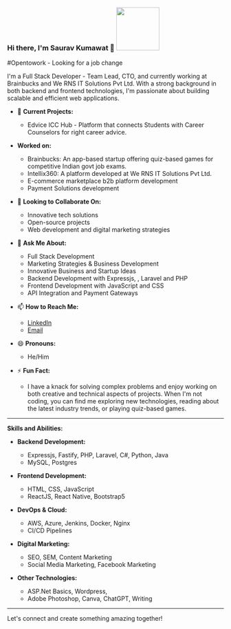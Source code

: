 ### Hi there, I'm Saurav Kumawat 👋 <img src="https://media.giphy.com/media/h1QmJxwoCr19BtTkGt/giphy.gif" width="100">

#Opentowork - Looking for a job change

I'm a Full Stack Developer - Team Lead, CTO, and currently working at Brainbucks and We RNS IT Solutions Pvt Ltd. With a strong background in both backend and frontend technologies, I'm passionate about building scalable and efficient web applications.

- 🔭 **Current Projects:**
  - Edvice ICC Hub - Platform that connects Students with Career Counselors for right career advice.

- **Worked on:**
  - Brainbucks: An app-based startup offering quiz-based games for competitive Indian govt job exams.
  - Intellix360: A platform developed at We RNS IT Solutions Pvt Ltd.
  - E-commerce marketplace b2b platform development
  - Payment Solutions development

- 👯 **Looking to Collaborate On:**
  - Innovative tech solutions
  - Open-source projects
  - Web development and digital marketing strategies

- 💬 **Ask Me About:**
  - Full Stack Development
  - Marketing Strategies & Business Development
  - Innovative Business and Startup Ideas
  - Backend Development with Expressjs, , Laravel and PHP
  - Frontend Development with JavaScript and CSS
  - API Integration and Payment Gateways

- 📫 **How to Reach Me:**
  - [LinkedIn](https://www.linkedin.com/in/saurav-kumawat)
  - [Email](mailto:sauravkumawat55@gmail.com)

- 😄 **Pronouns:**
  - He/Him

- ⚡ **Fun Fact:**
  - I have a knack for solving complex problems and enjoy working on both creative and technical aspects of projects. When I'm not coding, you can find me exploring new technologies, reading about the latest industry trends, or playing quiz-based games.

---

**Skills and Abilities:**

- **Backend Development:**
  - Expressjs, Fastify, PHP, Laravel, C#, Python, Java
  - MySQL, Postgres

- **Frontend Development:**
  - HTML, CSS, JavaScript
  - ReactJS, React Native, Bootstrap5

- **DevOps & Cloud:**
  - AWS, Azure, Jenkins, Docker, Nginx
  - CI/CD Pipelines

- **Digital Marketing:**
  - SEO, SEM, Content Marketing
  - Social Media Marketing, Facebook Marketing

- **Other Technologies:**
  - ASP.Net Basics, Wordpress,
  - Adobe Photoshop, Canva, ChatGPT, Writing

---

Let's connect and create something amazing together!
